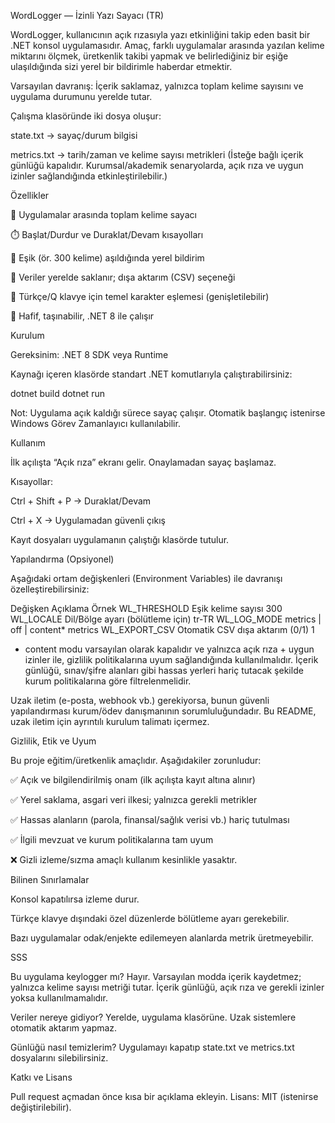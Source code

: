 WordLogger — İzinli Yazı Sayacı (TR)

WordLogger, kullanıcının açık rızasıyla yazı etkinliğini takip eden basit bir .NET konsol uygulamasıdır. Amaç, farklı uygulamalar arasında yazılan kelime miktarını ölçmek, üretkenlik takibi yapmak ve belirlediğiniz bir eşiğe ulaşıldığında sizi yerel bir bildirimle haberdar etmektir.

Varsayılan davranış: İçerik saklamaz, yalnızca toplam kelime sayısını ve uygulama durumunu yerelde tutar.

Çalışma klasöründe iki dosya oluşur:

state.txt → sayaç/durum bilgisi

metrics.txt → tarih/zaman ve kelime sayısı metrikleri
(İsteğe bağlı içerik günlüğü kapalıdır. Kurumsal/akademik senaryolarda, açık rıza ve uygun izinler sağlandığında etkinleştirilebilir.)

Özellikler

🧮 Uygulamalar arasında toplam kelime sayacı

⏱️ Başlat/Durdur ve Duraklat/Devam kısayolları

🔔 Eşik (ör. 300 kelime) aşıldığında yerel bildirim

💾 Veriler yerelde saklanır; dışa aktarım (CSV) seçeneği

🧭 Türkçe/Q klavye için temel karakter eşlemesi (genişletilebilir)

🧰 Hafif, taşınabilir, .NET 8 ile çalışır

Kurulum

Gereksinim: .NET 8 SDK veya Runtime

Kaynağı içeren klasörde standart .NET komutlarıyla çalıştırabilirsiniz:

dotnet build
dotnet run


Not: Uygulama açık kaldığı sürece sayaç çalışır. Otomatik başlangıç istenirse Windows Görev Zamanlayıcı kullanılabilir.

Kullanım

İlk açılışta “Açık rıza” ekranı gelir. Onaylamadan sayaç başlamaz.

Kısayollar:

Ctrl + Shift + P → Duraklat/Devam

Ctrl + X → Uygulamadan güvenli çıkış

Kayıt dosyaları uygulamanın çalıştığı klasörde tutulur.

Yapılandırma (Opsiyonel)

Aşağıdaki ortam değişkenleri (Environment Variables) ile davranışı özelleştirebilirsiniz:

Değişken	Açıklama	Örnek
WL_THRESHOLD	Eşik kelime sayısı	300
WL_LOCALE	Dil/Bölge ayarı (bölütleme için)	tr-TR
WL_LOG_MODE	metrics | off | content*	metrics
WL_EXPORT_CSV	Otomatik CSV dışa aktarım (0/1)	1

* content modu varsayılan olarak kapalıdır ve yalnızca açık rıza + uygun izinler ile, gizlilik politikalarına uyum sağlandığında kullanılmalıdır. İçerik günlüğü, sınav/şifre alanları gibi hassas yerleri hariç tutacak şekilde kurum politikalarına göre filtrelenmelidir.

Uzak iletim (e-posta, webhook vb.) gerekiyorsa, bunun güvenli yapılandırması kurum/ödev danışmanının sorumluluğundadır. Bu README, uzak iletim için ayrıntılı kurulum talimatı içermez.

Gizlilik, Etik ve Uyum

Bu proje eğitim/üretkenlik amaçlıdır. Aşağıdakiler zorunludur:

✅ Açık ve bilgilendirilmiş onam (ilk açılışta kayıt altına alınır)

✅ Yerel saklama, asgari veri ilkesi; yalnızca gerekli metrikler

✅ Hassas alanların (parola, finansal/sağlık verisi vb.) hariç tutulması

✅ İlgili mevzuat ve kurum politikalarına tam uyum

❌ Gizli izleme/sızma amaçlı kullanım kesinlikle yasaktır.

Bilinen Sınırlamalar

Konsol kapatılırsa izleme durur.

Türkçe klavye dışındaki özel düzenlerde bölütleme ayarı gerekebilir.

Bazı uygulamalar odak/enjekte edilemeyen alanlarda metrik üretmeyebilir.

SSS

Bu uygulama keylogger mı?
Hayır. Varsayılan modda içerik kaydetmez; yalnızca kelime sayısı metriği tutar. İçerik günlüğü, açık rıza ve gerekli izinler yoksa kullanılmamalıdır.

Veriler nereye gidiyor?
Yerelde, uygulama klasörüne. Uzak sistemlere otomatik aktarım yapmaz.

Günlüğü nasıl temizlerim?
Uygulamayı kapatıp state.txt ve metrics.txt dosyalarını silebilirsiniz.

Katkı ve Lisans

Pull request açmadan önce kısa bir açıklama ekleyin.
Lisans: MIT (istenirse değiştirilebilir).
